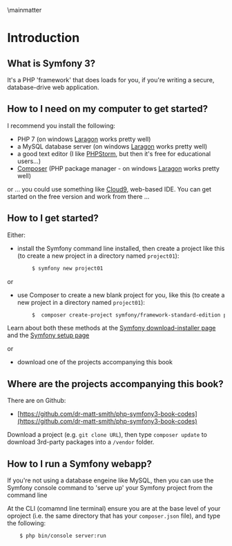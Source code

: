 \mainmatter

# Introduction

## What is Symfony 3?

It's a PHP 'framework' that does loads for you, if you're writing a secure, database-drive web application.

## How to I need on my computer to get started?

I recommend you install the following:

- PHP 7 (on windows [Laragon](https://laragon.org/) works pretty well)
- a MySQL database server (on windows [Laragon](https://laragon.org/) works pretty well)
- a good text editor (I like [PHPStorm](https://www.jetbrains.com/phpstorm/specials/phpstorm/phpstorm.html?&gclid=CJTK_8SDrtICFWq-7Qodh98NpQ&gclsrc=aw.ds.ds&dclid=CNPY28WDrtICFQGn7QodqekBWg), but then it's free for educational users...)
- [Composer](https://getcomposer.org/) (PHP package manager - on windows [Laragon](https://laragon.org/) works pretty well)

or ... you could use something like [Cloud9](https://c9.io/dr_matt_smith), web-based IDE. You can get started on the free version and work from there ...

## How to I get started?

Either:

- install the Symfony command line installed, then create a project like this (to create a new project in a directory named `project01`):

```bash
        $ symfony new project01
```

or

- use Composer to create a new blank project for you, like this (to create a new project in a directory named `project01`):

```bash
        $  composer create-project symfony/framework-standard-edition project01
```

Learn about both these methods at the [Symfony download-installer page](http://symfony.com/download) and the [Symfony setup page](https://symfony.com/doc/current/setup.html)

or

- download one of the projects accompanying this book

## Where are the projects accompanying this book?

There are on Github:

- [https://github.com/dr-matt-smith/php-symfony3-book-codes](https://github.com/dr-matt-smith/php-symfony3-book-codes)

Download a project (e.g. `git clone URL`), then type `composer update` to download 3rd-party packages into a `/vendor` folder.


## How to I run a Symfony webapp?

If you're not using a database engeine like MySQL, then you can use the Symfony console command to 'serve up' your Symfony project from the command line

At the CLI (comamnd line terminal) ensure you are at the base level of your oproject (i.e. the same directory that has your `composer.json` file), and type the following:

```bash
    $ php bin/console server:run
```

